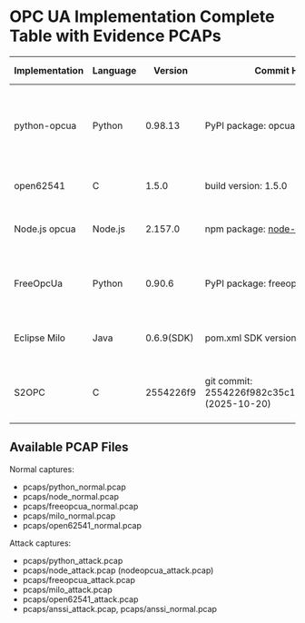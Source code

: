 # OPC UA Implementation Complete Table with Evidence PCAPs

| Implementation | Language | Version | Commit Hash / Package Info | Build Environment | Server Running | Server Port | Evidence PCAP |
|----------------|----------|---------|----------------------------|-------------------|----------------|-------------|---------------|
| python-opcua | Python | 0.98.13 | PyPI package: opcua==0.98.13 | OS: Linux aarch64 (Ubuntu 24.04); Python 3.12.3; pip install | Yes | 4850 | pcaps/python_attack.pcap |
| open62541 | C | 1.5.0 | build version: 1.5.0 | GCC 13.3.0; CMake 3.28.3 | Yes | 4840 | (empty) |
| Node.js opcua | Node.js | 2.157.0 | npm package: node-opcua@2.157.0 | Node v18.19.1; npm (global install) | Yes | 4841 | pcaps/nodeopcua_attack.pcap |
| FreeOpcUa | Python | 0.90.6 | PyPI package: freeopcua==0.90.6 | OS: Linux aarch64; Python 3.12.3; pip install | Yes | 4842 | pcaps/freeopcua_attack.pcap |
| Eclipse Milo | Java | 0.6.9(SDK) | pom.xml SDK version: 0.6.9 | Java OpenJDK 17.0.16; Maven 3.8.7 | Yes | 4844 | pcaps/milo_normal.pcap |
| S2OPC | C | 2554226f9 | git commit: 2554226f982c35c1e437cb0387eb4f347ea17865 (2025-10-20) | OS: Linux aarch64; GCC 13.3.0; CMake 3.28.3 | Yes | 4840 | pcaps/s2opc_attack.pcap |

## Available PCAP Files

Normal captures:
- pcaps/python_normal.pcap
- pcaps/node_normal.pcap
- pcaps/freeopcua_normal.pcap
- pcaps/milo_normal.pcap
- pcaps/open62541_normal.pcap

Attack captures:
- pcaps/python_attack.pcap
- pcaps/node_attack.pcap (nodeopcua_attack.pcap)
- pcaps/freeopcua_attack.pcap
- pcaps/milo_attack.pcap
- pcaps/open62541_attack.pcap
- pcaps/anssi_attack.pcap, pcaps/anssi_normal.pcap

